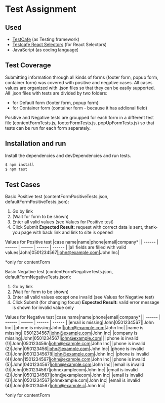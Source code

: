 # Test Assignment

## Used
- [TestCafe](https://testcafe-discuss.devexpress.com/) (as Testing framework)
- [Testcafe React Selectors](https://github.com/DevExpress/testcafe-react-selectors/) (for React Selectors)
- JavaScript (as coding language)

## Test Coverage
Submitting information through all kinds of forms (footer form, popup form, container form) was covered with positive and negative cases. 
All cases values are organized with .json files so that they can be easily supported. 
All .json files with tests are divided by two folders:
- for Default form (footer form, popup form)
- for Container form (container form - because it has addional field)

Positive and Negative tests are groupped for each form in a different test file (contentFormTests.js, footerFormTests.js, popUpFormTests.js) so that tests can be run for each form separately.

## Installation and run

Install the dependencies and devDependencies and run tests.

```sh
$ npm install
$ npm test
```

## Test Cases

Basic Positive test (contentFormPositiveTests.json, defaultFormPositiveTests.json):
1. Go by link
2. (Wait for form to be shown)
3. Enter all valid values (see Values for Positive test)
4. Click Submit
**Expected Result:** request with correct data is sent, thank-you page with back link and link to site is opened 

Values for Positive test
|case name|name|phone|email|company*|
| ------ | ------ | ------ | ------ | ------ | 
|all fields are filled with valid values|John|0501234567|john@example.com|John Inc|

*only for contentForm

Basic Negative test (contentFormNegativeTests.json, defaultFormNegativeTests.json):
1. Go by link
2. (Wait for form to be shown)
3. Enter all valid values except one invalid (see Values for Negative test)
4. Click Submit (for changing focus)
**Expected Result:** valid error message is shown for invalid value only

Values for Negative test
|case name|name|phone|email|company*|
| ------ | ------ | ------ | ------ | ------ | 
|email is missing|John|0501234567||John Inc|
|phone is missing|John||john@example.com|John Inc|
|name is missing||0501234567|john@example.com|John Inc|
|company is missing|John|0501234567|john@example.com||
|phone is invalid (1)|John|050123456n|john@example.com|John Inc|
|phone is invalid (2)|John|050123456|john@example.com|John Inc|
|phone is invalid (3)|John|05012345678|john@example.com|John Inc|
|phone is invalid (4)|John|1501234567|john@example.com|John Inc|
|phone is invalid (5)|John|0401234567|john@example.com|John Inc|
|email is invalid (1)|John|0501234567|johnexamplecom|John Inc|
|email is invalid (2)|John|0501234567|john@examplecom|John Inc|
|email is invalid (3)|John|0501234567|johnexample.com|John Inc|
|email is invalid (4)|John|0501234567|john@example.c|John Inc|

*only for contentForm


